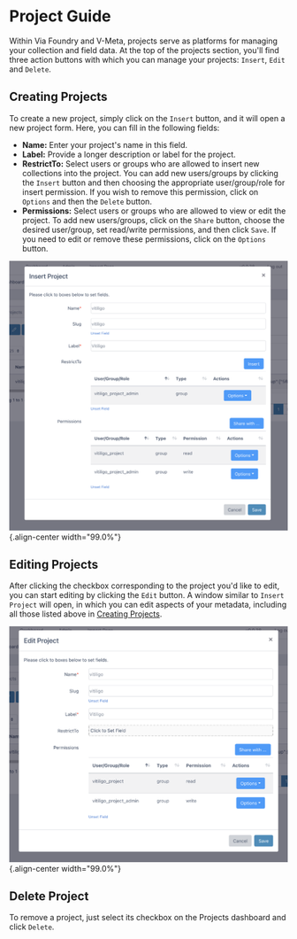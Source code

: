 # Project Guide

Within Via Foundry and V-Meta, projects serve as platforms for managing your collection and field data. At the top of the projects section, you'll find three action buttons with which you can manage your projects: `Insert`, `Edit` and `Delete`.

## Creating Projects

To create a new project, simply click on the `Insert` button, and it will open a new project form. Here, you can fill in the following fields:

-   **Name:** Enter your project's name in this field.
-   **Label:** Provide a longer description or label for the project.
-   **RestrictTo:** Select users or groups who are allowed to insert new collections into the project. You can add new users/groups by clicking the `Insert` button and then choosing the appropriate user/group/role for insert permission. If you wish to remove this permission, click on `Options` and then the `Delete` button.
-   **Permissions:** Select users or groups who are allowed to view or edit the project. To add new users/groups, click on the `Share` button, choose the desired user/group, set read/write permissions, and then click `Save`. If you need to edit or remove these permissions, click on the `Options` button.

![image](../images/projects_insert.png){.align-center width="99.0%"}

## Editing Projects

After clicking the checkbox corresponding to the project you'd like to edit, you can start editing by clicking
the `Edit` button. A window similar to `Insert Project` will open, in which you can edit aspects of your metadata, including all those listed above in [Creating Projects](vmeta_projects.md#creating-projects).

![image](../images/projects_edit.png){.align-center width="99.0%"}

## Delete Project

To remove a project, just select its checkbox on the Projects dashboard and click `Delete`.